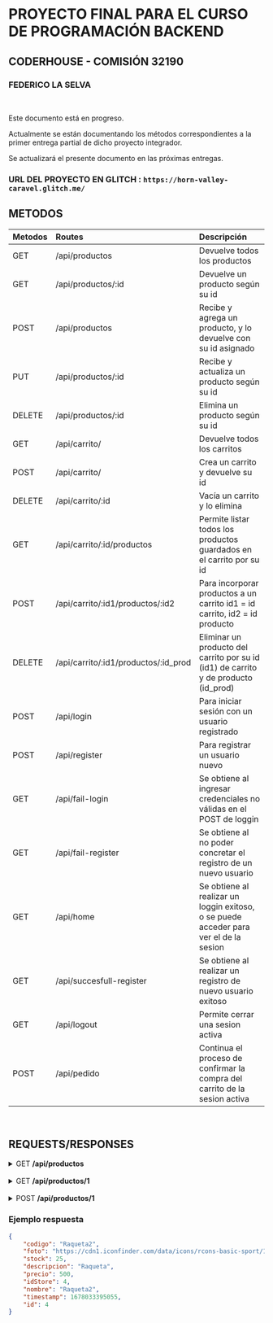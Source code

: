 # PROYECTO FINAL PARA EL CURSO DE PROGRAMACIÓN BACKEND
## CODERHOUSE - COMISIÓN 32190
### FEDERICO LA SELVA

<br>

Este documento está en progreso. 

Actualmente se están documentando los métodos correspondientes a la primer entrega partial de dicho proyecto integrador.

Se actualizará el presente documento en las próximas entregas.


### URL DEL PROYECTO EN GLITCH : `https://horn-valley-caravel.glitch.me/`


## METODOS

| Metodos | Routes                                          | Descripción                                                              			|
| :---    |     :---                                        | :---                                                                			|
| GET     | /api/productos                                  | Devuelve todos los productos                                       			|
| GET     | /api/productos/:id 		                    | Devuelve un producto según su id                            	 			|
| POST    | /api/productos                                  | Recibe y agrega un producto, y lo devuelve con su id asignado	 			|
| PUT     | /api/productos/:id       		            | Recibe y actualiza un producto según su id		         			|
| DELETE  | /api/productos/:id 		                    | Elimina un producto según su id		                         			|
| GET     | /api/carrito/		    		    | Devuelve todos los carritos					 			|
| POST    | /api/carrito/		    		    | Crea un carrito y devuelve su id					 			|
| DELETE  | /api/carrito/:id		                    | Vacía un carrito y lo elimina	                                 			|
| GET     | /api/carrito/:id/productos    		    | Permite listar todos los productos guardados en el carrito por su id  	 		|
| POST    | /api/carrito/:id1/productos/:id2   		    | Para incorporar productos a un carrito id1 = id carrito, id2 = id producto 		|
| DELETE  | /api/carrito/:id1/productos/:id_prod	    | Eliminar un producto del carrito por su id (id1) de carrito y de producto (id_prod) 	|
| POST	  | /api/login					    | Para iniciar sesión con un usuario registrado					 	|
| POST	  | /api/register				    | Para registrar un usuario nuevo							 	|
| GET	  | /api/fail-login				    | Se obtiene al ingresar credenciales no válidas en el POST de loggin		 	|
| GET	  | /api/fail-register				    | Se obtiene al no poder concretar el registro de un nuevo usuario			 	|
| GET	  | /api/home					    | Se obtiene al realizar un loggin exitoso, o se puede acceder para ver el de la sesion	|
| GET	  | /api/succesfull-register			    | Se obtiene al realizar un registro de nuevo usuario exitoso		 		|
| GET	  | /api/logout					    | Permite cerrar una sesion activa						 		|
| POST	  | /api/pedido					    | Continua el proceso de confirmar la compra del carrito de la sesion activa		|

<br>

## REQUESTS/RESPONSES

<details>
<summary>GET <b>/api/productos</b></summary> 

```js
GET http://localhost:8080/api/productos
```
### Ejemplo respuesta

```json
[
	{"id":1,
	"timestamp":1670096837624,
	"nombre":"Raqueta",
	"descripcion":"Raqueta",
	"código":"Raqueta",
	"foto":"https://cdn1.iconfinder.com/data/icons/rcons-basic-sport/16/fitness_tennis_game_raquet_training_play_sport-512.png",
	"precio":100,"stock":25
	},
	{"id":2,
	"timestamp":1670096837624,
	"nombre":"Pelota de futbol",
	"descripcion":"Pelota de futbol",
	"código":"Pelota de futbol",
	"foto":"https://cdn2.iconfinder.com/data/icons/ios-7-icons/50/football-512.png",
	"precio":35,"stock":78
	}
]
```
</details>
<br>

<details>
<summary>GET <b>/api/productos/1</b></summary> 

```js
GET http://localhost:8080/api/productos/1
```
### Ejemplo respuesta

```json
{
	"codigo": "Raqueta",
	"foto": "https://cdn1.iconfinder.com/data/icons/rcons-basic-sport/16/fitness_tennis_game_raquet_training_play_sport-512.png",
	"stock": 25,
	"descripcion": "Raqueta",
	"precio": 100,
	"timestamp": 1670096837624,
	"idStore": 1,
	"nombre": "Raqueta"
}
```
</details>
<br>

<details>
<summary>POST <b>/api/productos/1</b></summary> 

```js
POST http://localhost:8080/api/productos/1
```
### Ejemplo solicitud

```json
{
	"codigo": "Raqueta2",
	"foto": "https://cdn1.iconfinder.com/data/icons/rcons-basic-sport/16/fitness_tennis_game_raquet_training_play_sport-512.png",
	"stock": 25,
	"descripcion": "Raqueta",
	"precio": 500,
	"idStore": 4,
	"nombre": "Raqueta2"
}
```
</details>

### Ejemplo respuesta

```json
{
	"codigo": "Raqueta2",
	"foto": "https://cdn1.iconfinder.com/data/icons/rcons-basic-sport/16/fitness_tennis_game_raquet_training_play_sport-512.png",
	"stock": 25,
	"descripcion": "Raqueta",
	"precio": 500,
	"idStore": 4,
	"nombre": "Raqueta2",
	"timestamp": 1678033395055,
	"id": 4
}
```
</details>
<br>
